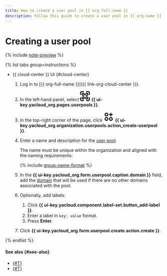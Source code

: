 ```yaml
---
title: How to create a user pool in {{ org-full-name }}
description: Follow this guide to create a user pool in {{ org-name }}.
---
```


# Creating a user pool


{% include [note-preview](../../../_includes/note-preview.md) %}

{% list tabs group=instructions %}

- {{ cloud-center }} UI {#cloud-center}

  1. Log in to [{{ org-full-name }}]({{ link-org-cloud-center }}).
  1. In the left-hand panel, select ![userpool](../../../_assets/organization/userpool.svg) **{{ ui-key.yacloud_org.pages.userpools }}**.  
  1. In the top-right corner of the page, click ![Circles3Plus](../../../_assets/console-icons/circles-3-plus.svg) **{{ ui-key.yacloud_org.organization.userpools.action_create-userpool }}**.
  1. Enter a name and description for the [user pool](../../../organization/concepts/user-pools.md).

      The name must be unique within the organization and aligned with the naming requirements:

      {% include [group-name-format](../../../_includes/organization/group-name-format.md) %}

  1. In the **{{ ui-key.yacloud_org.form.userpool.caption.domain }}** field, add the [domain](../../concepts/domains.md) that will be used if there are no other domains associated with the pool.
  1. Optionally, add labels:
     1. Click **{{ ui-key.yacloud.component.label-set.button_add-label }}**.
     1. Enter a label in `key: value` format.
     1. Press **Enter**.
  1. Click **{{ ui-key.yacloud_org.form.userpool.create.action.create }}**.

{% endlist %}

#### See also {#see-also}

* [{#T}](add-user.md)
* [{#T}](add-domain.md)